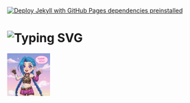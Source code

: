 [![Deploy Jekyll with GitHub Pages dependencies preinstalled](https://github.com/melogabriel/tinfoil-shops/actions/workflows/jekyll-gh-pages.yml/badge.svg)](https://github.com/melogabriel/tinfoil-shops/actions/workflows/jekyll-gh-pages.yml)


# ![Typing SVG](https://readme-typing-svg.demolab.com/?lines=Jeppy's%20Modding%20Centre)

<img src="https://raw.githubusercontent.com/NotJeppy/JeppyModCentre/refs/heads/main/images/Thank%20you%20jeppy.jpg" width="100" height="100">
